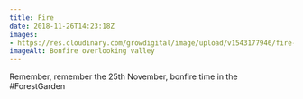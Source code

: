 ```yaml
---
title: Fire
date: 2018-11-26T14:23:18Z
images: 
- https://res.cloudinary.com/growdigital/image/upload/v1543177946/fire-CB7720A7.jpg
imageAlt: Bonfire overlooking valley
---
```


Remember, remember the 25th November, bonfire time in the #ForestGarden

